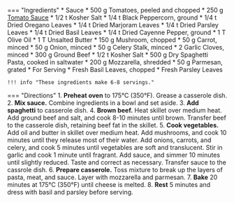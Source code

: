 === "Ingredients"
    * Sauce
        * 500 g Tomatoes, peeled and chopped
        * 250 g [Tomato Sauce](../sauces/tomato-sauce/index.md)
        * 1/2 t Kosher Salt
        * 1/4 t Black Peppercorn, ground
        * 1/4 t Dried Oregano Leaves
        * 1/4 t Dried Marjoram Leaves
        * 1/4 t Dried Parsley Leaves
        * 1/4 t Dried Basil Leaves
        * 1/4 t Dried Cayenne Pepper, ground
    * 1 T Olive Oil
    * 1 T Unsalted Butter
    * 150 g Mushroom, chopped
    * 50 g Carrot, minced
    * 50 g Onion, minced
    * 50 g Celery Stalk, minced
    * 2 Garlic Cloves, minced
    * 300 g Ground Beef
    * 1/2 t Kosher Salt
    * 500 g Dry Spaghetti Pasta, cooked in saltwater
    * 200 g Mozzarella, shredded
    * 50 g Parmesan, grated
    * For Serving
        * Fresh Basil Leaves, chopped
        * Fresh Parsley Leaves

    !!! info "These ingredients make 6-8 servings."

=== "Directions"
    1. **Preheat oven** to 175°C (350°F). Grease a casserole dish.
    2. **Mix sauce.** Combine ingredients in a bowl and set aside.
    3. **Add spaghetti** to casserole dish.
    4. **Brown beef.** Heat skillet over medium heat. Add ground beef and salt, and cook 8-10 minutes until brown. Transfer beef to the casserole dish, retaining beef fat in the skillet.
    5. **Cook vegetables.** Add oil and butter in skillet over medium heat. Add mushrooms, and cook 10 minutes until they release most of their water. Add onions, carrots, and celery, and cook 5 minutes until vegetables are soft and translucent. Stir in garlic and cook 1 minute until fragrant. Add sauce, and simmer 10 minutes until slightly reduced. Taste and correct as necessary. Transfer sauce to the cassrole dish.
    6. **Prepare casserole.** Toss mixture to break up the layers of pasta, meat, and sauce. Layer with mozzarella and parmesan.
    7. **Bake** 20 minutes at 175°C (350°F) until cheese is melted.
    8. **Rest** 5 minutes and dress with basil and parsley before serving.

[^handler]:
    Handler, Rian. ["Baked Spaghetti."](https://www.delish.com/cooking/recipe-ideas/recipes/a55510/easy-baked-spaghetti-recipe/) _Delish._ 18 April 2022.
[^nagi]:
    Maehashi, Nagi. ["Baked Spaghetti (Epic!)"](https://www.recipetineats.com/baked-spaghetti/) _RecipeTin Eats._ 15 July 2019.
